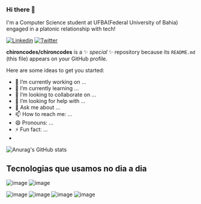 ### Hi there 👋



  I'm a Computer Science student at UFBA(Federal University of Bahia) engaged in a platonic relationship with tech!  


[![Linkedin](https://img.shields.io/badge/LinkedIn-0077B5?style=for-the-badge&logo=linkedin&logoColor=white)](https://www.linkedin.com/in/adiltoncantos/)
[![Twitter](https://img.shields.io/badge/Twitter-1DA1F2?style=for-the-badge&logo=twitter&logoColor=white)](https://twitter.com/chironcodes)

**chironcodes/chironcodes** is a ✨ _special_ ✨ repository because its `README.md` (this file) appears on your GitHub profile.

Here are some ideas to get you started:

- 🔭 I’m currently working on ...
- 🌱 I’m currently learning ...
- 👯 I’m looking to collaborate on ...
- 🤔 I’m looking for help with ...
- 💬 Ask me about ...
- 📫 How to reach me: ...
- 😄 Pronouns: ...
- ⚡ Fun fact: ...
- 




![Anurag's GitHub stats](https://github-readme-stats.vercel.app/api?username=chironcodes&show_icons=true&theme=dracula)


## Tecnologias que usamos no dia a dia

![image](https://img.shields.io/badge/Python-14354C?style=for-the-badge&logo=python&logoColor=white)
![image](https://img.shields.io/badge/Python-14354C?style=for-the-badge&logo=Apache%20Spark&logoColor=orange)



![image](https://img.shields.io/badge/PostgreSQL-316192?style=for-the-badge&logo=postgresql&logoColor=white)
![image](https://img.shields.io/badge/MySQL-316192?style=for-the-badge&logo=mysql&logoColor=white)
![image](https://img.shields.io/badge/MongoDB-4EA94B?style=for-the-badge&logo=mongodb&logoColor=white)
![image](https://img.shields.io/badge/MongoDB-4EA94B?style=for-the-badge&logo=Apache%20Cassandra&logoColor=white)
